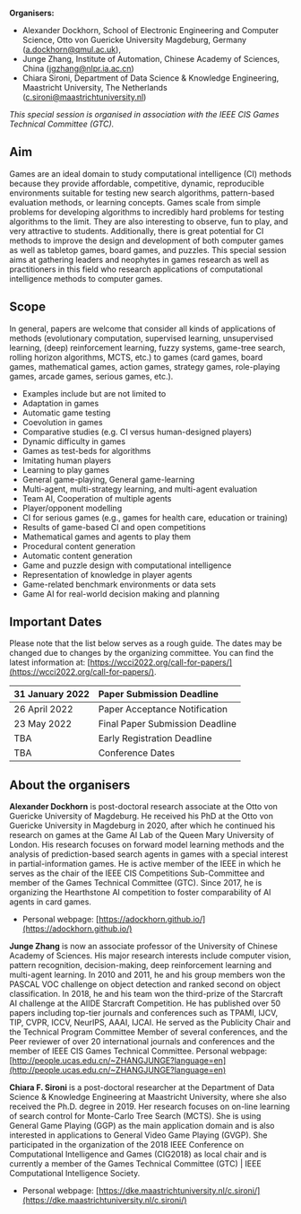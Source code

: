 **Organisers:**  
- Alexander Dockhorn, School of Electronic Engineering and Computer Science, Otto von Guericke University Magdeburg, Germany ([a.dockhorn@qmul.ac.uk](mailto:a.dockhorn@qmul.ac.uk)), 
- Junge Zhang, Institute of Automation, Chinese Academy of Sciences, China ([jgzhang@nlpr.ia.ac.cn](mailto:jgzhang@nlpr.ia.ac.cn))
- Chiara Sironi, Department of Data Science & Knowledge Engineering, Maastricht University, The Netherlands  ([c.sironi@maastrichtuniversity.nl](mailto:c.sironi@maastrichtuniversity.nl))

_This special session is organised in association with the IEEE CIS Games Technical Committee (GTC)._

## Aim

Games are an ideal domain to study computational intelligence (CI) methods because they provide affordable, competitive, dynamic, reproducible environments suitable for testing new search algorithms, pattern-based evaluation methods, or learning concepts. Games scale from simple problems for developing algorithms to incredibly hard problems for testing algorithms to the limit. They are also interesting to observe, fun to play, and very attractive to students. Additionally, there is great potential for CI methods to improve the design and development of both computer games as well as tabletop games, board games, and puzzles. This special session aims at gathering leaders and neophytes in games research as well as practitioners in this field who research applications of computational intelligence methods to computer games.


## Scope

In general, papers are welcome that consider all kinds of applications of methods (evolutionary computation, supervised learning, unsupervised learning, (deep) reinforcement learning, fuzzy systems, game-tree search, rolling horizon algorithms, MCTS, etc.) to games (card games, board games, mathematical games, action games, strategy games, role-playing games, arcade games, serious games, etc.).

- Examples include but are not limited to
- Adaptation in games
- Automatic game testing
- Coevolution in games
- Comparative studies (e.g. CI versus human-designed players)
- Dynamic difficulty in games
- Games as test-beds for algorithms
- Imitating human players
- Learning to play games
- General game-playing, General game-learning
- Multi-agent, multi-strategy learning, and multi-agent evaluation
- Team AI, Cooperation of multiple agents
- Player/opponent modelling
- CI for serious games (e.g., games for health care, education or training)
- Results of game-based CI and open competitions
- Mathematical games and agents to play them
- Procedural content generation
- Automatic content generation
- Game and puzzle design with computational intelligence
- Representation of knowledge in player agents
- Game-related benchmark environments or data sets
- Game AI for real-world decision making and planning

 
## Important Dates

Please note that the list below serves as a rough guide. The dates may be changed due to changes by the organizing committee. You can find the latest information at: [https://wcci2022.org/call-for-papers/](https://wcci2022.org/call-for-papers/).
	
| 31 January 2022            | Paper Submission Deadline           |
| :------------------------- |:------------------------------------|
| 26 April 2022              | Paper Acceptance Notification       |
| 23 May 2022                | Final Paper Submission Deadline     |
| TBA                        | Early Registration Deadline         |
| TBA                        | Conference Dates                    |

## About the organisers

**Alexander Dockhorn** is post-doctoral research associate at the Otto von Guericke University of Magdeburg. He received his PhD at the Otto von Guericke University in Magdeburg in 2020, after which he continued his research on games at the Game AI Lab of the Queen Mary University of London. His research focuses on forward model learning methods and the analysis of prediction-based search agents in games with a special interest in partial-information games. He is active member of the IEEE in which he serves as the chair of the IEEE CIS Competitions Sub-Committee and member of the Games Technical Committee (GTC). Since 2017, he is organizing the Hearthstone AI competition to foster comparability of AI agents in card games.
- Personal webpage: [https://adockhorn.github.io/](https://adockhorn.github.io/)

**Junge Zhang** is now an associate professor of the University of Chinese Academy of Sciences. His major research interests include computer vision, pattern recognition, decision-making, deep reinforcement learning and multi-agent learning. In 2010 and 2011, he and his group members won the PASCAL VOC challenge on object detection and ranked second on object classification. In 2018, he and his team won the third-prize of the Starcraft AI challenge at the AIIDE Starcraft Competition. He has published over 50 papers including top-tier journals and conferences such as TPAMI, IJCV, TIP, CVPR, ICCV, NeurIPS, AAAI, IJCAI. He served as the Publicity Chair and the Technical Program Committee Member of several conferences, and the Peer reviewer of over 20 international journals and conferences and the member of IEEE CIS Games Technical Committee.
Personal webpage: [http://people.ucas.edu.cn/~ZHANGJUNGE?language=en](http://people.ucas.edu.cn/~ZHANGJUNGE?language=en)

**Chiara F. Sironi** is a post-doctoral researcher at the Department of Data Science & Knowledge Engineering at Maastricht University, where she also received the Ph.D. degree in 2019. Her research focuses on on-line learning of search control for Monte-Carlo Tree Search (MCTS). She is using General Game Playing (GGP) as the main application domain and is also interested in applications to General Video Game Playing (GVGP). She participated in the organization of the 2018 IEEE Conference on Computational Intelligence and Games (CIG2018) as local chair and is currently a member of the Games Technical Committee (GTC) \| IEEE Computational Intelligence Society.
- Personal webpage: [https://dke.maastrichtuniversity.nl/c.sironi/](https://dke.maastrichtuniversity.nl/c.sironi/)
